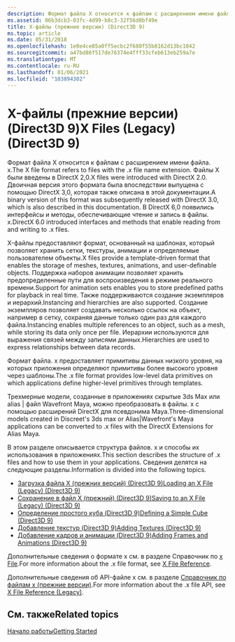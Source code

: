 ```yaml
---
description: Формат файла X относится к файлам с расширением имени файла. x.
ms.assetid: 06b3dcb3-03fc-4d99-b8c3-32f56d8bf49e
title: X-файлы (прежние версии) (Direct3D 9)
ms.topic: article
ms.date: 05/31/2018
ms.openlocfilehash: 1e0e4ce85a0ff5ecbc2f680f55b8162d13bc1042
ms.sourcegitcommit: a47bd86f517de76374e4fff33cfeb613eb259a7e
ms.translationtype: MT
ms.contentlocale: ru-RU
ms.lasthandoff: 01/06/2021
ms.locfileid: "103894302"
---
```

# <a name="x-files-legacy-direct3d-9"></a><span data-ttu-id="1e7de-103">X-файлы (прежние версии) (Direct3D 9)</span><span class="sxs-lookup"><span data-stu-id="1e7de-103">X Files (Legacy) (Direct3D 9)</span></span>

<span data-ttu-id="1e7de-104">Формат файла X относится к файлам с расширением имени файла. x.</span><span class="sxs-lookup"><span data-stu-id="1e7de-104">The X file format refers to files with the .x file name extension.</span></span> <span data-ttu-id="1e7de-105">Файлы X были введены в DirectX 2,0.</span><span class="sxs-lookup"><span data-stu-id="1e7de-105">X files were introduced with DirectX 2.0.</span></span> <span data-ttu-id="1e7de-106">Двоичная версия этого формата была впоследствии выпущена с помощью DirectX 3,0, которая также описана в этой документации.</span><span class="sxs-lookup"><span data-stu-id="1e7de-106">A binary version of this format was subsequently released with DirectX 3.0, which is also described in this documentation.</span></span> <span data-ttu-id="1e7de-107">В DirectX 6,0 появились интерфейсы и методы, обеспечивающие чтение и запись в файлы. x.</span><span class="sxs-lookup"><span data-stu-id="1e7de-107">DirectX 6.0 introduced interfaces and methods that enable reading from and writing to .x files.</span></span>

<span data-ttu-id="1e7de-108">X-файлы предоставляют формат, основанный на шаблонах, который позволяет хранить сетки, текстуры, анимации и определяемые пользователем объекты.</span><span class="sxs-lookup"><span data-stu-id="1e7de-108">X files provide a template-driven format that enables the storage of meshes, textures, animations, and user-definable objects.</span></span> <span data-ttu-id="1e7de-109">Поддержка наборов анимации позволяет хранить предопределенные пути для воспроизведения в режиме реального времени.</span><span class="sxs-lookup"><span data-stu-id="1e7de-109">Support for animation sets enables you to store predefined paths for playback in real time.</span></span> <span data-ttu-id="1e7de-110">Также поддерживаются создание экземпляров и иерархий.</span><span class="sxs-lookup"><span data-stu-id="1e7de-110">Instancing and hierarchies are also supported.</span></span> <span data-ttu-id="1e7de-111">Создание экземпляров позволяет создавать несколько ссылок на объект, например в сетку, сохраняя данные только один раз для каждого файла.</span><span class="sxs-lookup"><span data-stu-id="1e7de-111">Instancing enables multiple references to an object, such as a mesh, while storing its data only once per file.</span></span> <span data-ttu-id="1e7de-112">Иерархии используются для выражения связей между записями данных.</span><span class="sxs-lookup"><span data-stu-id="1e7de-112">Hierarchies are used to express relationships between data records.</span></span>

<span data-ttu-id="1e7de-113">Формат файла. x предоставляет примитивы данных низкого уровня, на которых приложения определяют примитивы более высокого уровня через шаблоны.</span><span class="sxs-lookup"><span data-stu-id="1e7de-113">The .x file format provides low-level data primitives on which applications define higher-level primitives through templates.</span></span>

<span data-ttu-id="1e7de-114">Трехмерные модели, созданные в приложениях скрытые 3ds Max или alias \| файл Wavefront Maya, можно преобразовать в файлы. x с помощью расширений DirectX для псевдонима Maya.</span><span class="sxs-lookup"><span data-stu-id="1e7de-114">Three-dimensional models created in Discreet's 3ds max or Alias\|Wavefront's Maya applications can be converted to .x files with the DirectX Extensions for Alias Maya.</span></span>

<span data-ttu-id="1e7de-115">В этом разделе описывается структура файлов. x и способы их использования в приложениях.</span><span class="sxs-lookup"><span data-stu-id="1e7de-115">This section describes the structure of .x files and how to use them in your applications.</span></span> <span data-ttu-id="1e7de-116">Сведения делятся на следующие разделы.</span><span class="sxs-lookup"><span data-stu-id="1e7de-116">Information is divided into the following topics.</span></span>

-   [<span data-ttu-id="1e7de-117">Загрузка файла X (прежних версий) (Direct3D 9)</span><span class="sxs-lookup"><span data-stu-id="1e7de-117">Loading an X File (Legacy) (Direct3D 9)</span></span>](loading-an-x-file--legacy-.md)
-   [<span data-ttu-id="1e7de-118">Сохранение в файл X (прежний) (Direct3D 9)</span><span class="sxs-lookup"><span data-stu-id="1e7de-118">Saving to an X File (Legacy) (Direct3D 9)</span></span>](saving-to-an-x-file--legacy-.md)
-   [<span data-ttu-id="1e7de-119">Определение простого куба (Direct3D 9)</span><span class="sxs-lookup"><span data-stu-id="1e7de-119">Defining a Simple Cube (Direct3D 9)</span></span>](defining-a-simple-cube.md)
-   [<span data-ttu-id="1e7de-120">Добавление текстур (Direct3D 9)</span><span class="sxs-lookup"><span data-stu-id="1e7de-120">Adding Textures (Direct3D 9)</span></span>](adding-textures.md)
-   [<span data-ttu-id="1e7de-121">Добавление кадров и анимации (Direct3D 9)</span><span class="sxs-lookup"><span data-stu-id="1e7de-121">Adding Frames and Animations (Direct3D 9)</span></span>](adding-frames-and-animations.md)

<span data-ttu-id="1e7de-122">Дополнительные сведения о формате x см. в разделе Справочник по [x File](dx9-graphics-reference-d3dx-x-file.md).</span><span class="sxs-lookup"><span data-stu-id="1e7de-122">For more information about the .x file format, see [X File Reference](dx9-graphics-reference-d3dx-x-file.md).</span></span>

<span data-ttu-id="1e7de-123">Дополнительные сведения об API-файле x см. в разделе [Справочник по файлам x (прежние версии)](dx9-graphics-reference-x-file.md).</span><span class="sxs-lookup"><span data-stu-id="1e7de-123">For more information about the .x file API, see [X File Reference (Legacy)](dx9-graphics-reference-x-file.md).</span></span>

## <a name="related-topics"></a><span data-ttu-id="1e7de-124">См. также</span><span class="sxs-lookup"><span data-stu-id="1e7de-124">Related topics</span></span>

<dl> <dt>

[<span data-ttu-id="1e7de-125">Начало работы</span><span class="sxs-lookup"><span data-stu-id="1e7de-125">Getting Started</span></span>](getting-started.md)
</dt> </dl>

 

 



